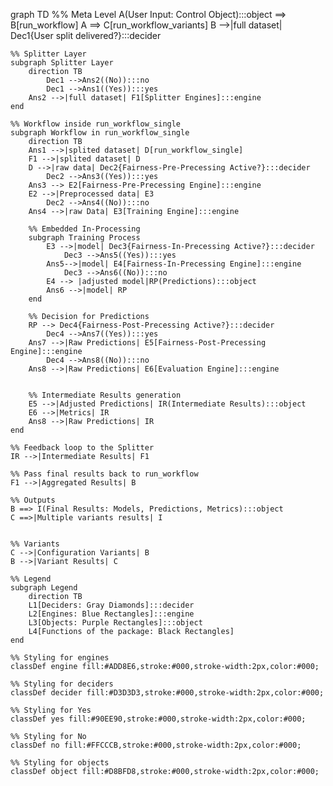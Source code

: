 graph TD
    %% Meta Level
    A(User Input: Control Object):::object ==> B[run_workflow]
    A ==> C[run_workflow_variants]
    B -->|full dataset| Dec1{User split delivered?}:::decider
    
    %% Splitter Layer
    subgraph Splitter Layer
        direction TB
            Dec1 -->Ans2((No)):::no
            Dec1 -->Ans1((Yes)):::yes
        Ans2 -->|full dataset| F1[Splitter Engines]:::engine
    end

    %% Workflow inside run_workflow_single
    subgraph Workflow in run_workflow_single
        direction TB
        Ans1 -->|splited dataset| D[run_workflow_single]
        F1 -->|splited dataset| D
        D -->|raw data| Dec2{Fairness-Pre-Precessing Active?}:::decider
            Dec2 -->Ans3((Yes)):::yes
        Ans3 --> E2[Fairness-Pre-Precessing Engine]:::engine
        E2 -->|Preprocessed data| E3
            Dec2 -->Ans4((No)):::no
        Ans4 -->|raw Data| E3[Training Engine]:::engine
        
        %% Embedded In-Processing
        subgraph Training Process
            E3 -->|model| Dec3{Fairness-In-Precessing Active?}:::decider
                Dec3 -->Ans5((Yes)):::yes
            Ans5-->|model| E4[Fairness-In-Precessing Engine]:::engine
                Dec3 -->Ans6((No)):::no
            E4 --> |adjusted model|RP(Predictions):::object
            Ans6 -->|model| RP
        end
        
        %% Decision for Predictions
        RP --> Dec4{Fairness-Post-Precessing Active?}:::decider
            Dec4 -->Ans7((Yes)):::yes
        Ans7 -->|Raw Predictions| E5[Fairness-Post-Precessing Engine]:::engine
            Dec4 -->Ans8((No)):::no
        Ans8 -->|Raw Predictions| E6[Evaluation Engine]:::engine
        

        %% Intermediate Results generation
        E5 -->|Adjusted Predictions| IR(Intermediate Results):::object
        E6 -->|Metrics| IR
        Ans8 -->|Raw Predictions| IR
    end

    %% Feedback loop to the Splitter
    IR -->|Intermediate Results| F1

    %% Pass final results back to run_workflow
    F1 -->|Aggregated Results| B

    %% Outputs
    B ==> I(Final Results: Models, Predictions, Metrics):::object
    C ==>|Multiple variants results| I


    %% Variants
    C -->|Configuration Variants| B
    B -->|Variant Results| C

    %% Legend
    subgraph Legend
        direction TB
        L1[Deciders: Gray Diamonds]:::decider
        L2[Engines: Blue Rectangles]:::engine
        L3[Objects: Purple Rectangles]:::object
        L4[Functions of the package: Black Rectangles]
    end

    %% Styling for engines
    classDef engine fill:#ADD8E6,stroke:#000,stroke-width:2px,color:#000;

    %% Styling for deciders
    classDef decider fill:#D3D3D3,stroke:#000,stroke-width:2px,color:#000;

    %% Styling for Yes
    classDef yes fill:#90EE90,stroke:#000,stroke-width:2px,color:#000;

    %% Styling for No
    classDef no fill:#FFCCCB,stroke:#000,stroke-width:2px,color:#000;

    %% Styling for objects
    classDef object fill:#D8BFD8,stroke:#000,stroke-width:2px,color:#000;